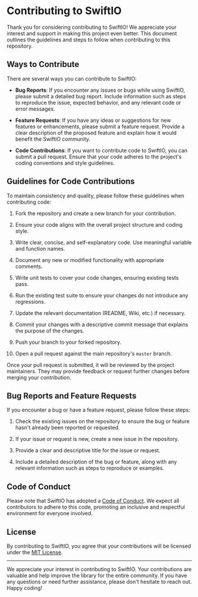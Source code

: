 Contributing to SwiftIO
=======================

Thank you for considering contributing to SwiftIO! We appreciate your interest and support in making this project even better. This document outlines the guidelines and steps to follow when contributing to this repository.

Ways to Contribute
------------------

There are several ways you can contribute to SwiftIO:

*   **Bug Reports**: If you encounter any issues or bugs while using SwiftIO, please submit a detailed bug report. Include information such as steps to reproduce the issue, expected behavior, and any relevant code or error messages.
    
*   **Feature Requests**: If you have any ideas or suggestions for new features or enhancements, please submit a feature request. Provide a clear description of the proposed feature and explain how it would benefit the SwiftIO community.
    
*   **Code Contributions**: If you want to contribute code to SwiftIO, you can submit a pull request. Ensure that your code adheres to the project's coding conventions and style guidelines.
    

Guidelines for Code Contributions
---------------------------------

To maintain consistency and quality, please follow these guidelines when contributing code:

1.  Fork the repository and create a new branch for your contribution.
    
2.  Ensure your code aligns with the overall project structure and coding style.
    
3.  Write clear, concise, and self-explanatory code. Use meaningful variable and function names.
    
4.  Document any new or modified functionality with appropriate comments.
    
5.  Write unit tests to cover your code changes, ensuring existing tests pass.
    
6.  Run the existing test suite to ensure your changes do not introduce any regressions.
    
7.  Update the relevant documentation (README, Wiki, etc.) if necessary.
    
8.  Commit your changes with a descriptive commit message that explains the purpose of the changes.
    
9.  Push your branch to your forked repository.
    
10.  Open a pull request against the main repository's `master` branch.
    

Once your pull request is submitted, it will be reviewed by the project maintainers. They may provide feedback or request further changes before merging your contribution.

Bug Reports and Feature Requests
--------------------------------

If you encounter a bug or have a feature request, please follow these steps:

1.  Check the existing issues on the repository to ensure the bug or feature hasn't already been reported or requested.
    
2.  If your issue or request is new, create a new issue in the repository.
    
3.  Provide a clear and descriptive title for the issue or request.
    
4.  Include a detailed description of the bug or feature, along with any relevant information such as steps to reproduce or examples.
    

Code of Conduct
---------------

Please note that SwiftIO has adopted a [Code of Conduct](CODE_OF_CONDUCT.md). We expect all contributors to adhere to this code, promoting an inclusive and respectful environment for everyone involved.

License
-------

By contributing to SwiftIO, you agree that your contributions will be licensed under the [MIT License](LICENSE).

* * *

We appreciate your interest in contributing to SwiftIO. Your contributions are valuable and help improve the library for the entire community. If you have any questions or need further assistance, please don't hesitate to reach out. Happy coding!
